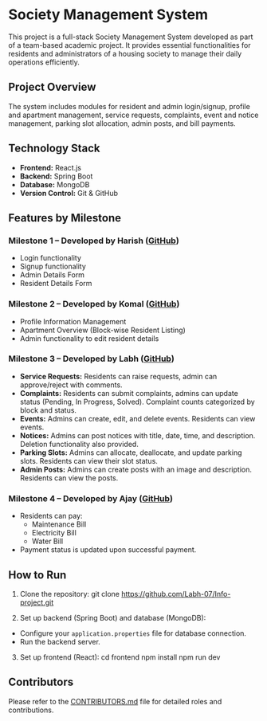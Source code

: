 # Society Management System

This project is a full-stack Society Management System developed as part of a team-based academic project. It provides essential functionalities for residents and administrators of a housing society to manage their daily operations efficiently.


## Project Overview

The system includes modules for resident and admin login/signup, profile and apartment management, service requests, complaints, event and notice management, parking slot allocation, admin posts, and bill payments.


## Technology Stack

- **Frontend:** React.js
- **Backend:** Spring Boot
- **Database:** MongoDB
- **Version Control:** Git & GitHub


## Features by Milestone

### Milestone 1 – Developed by Harish ([GitHub](https://github.com/harish-developer26))

- Login functionality
- Signup functionality
- Admin Details Form
- Resident Details Form

### Milestone 2 – Developed by Komal ([GitHub](https://github.com/komal-kokare12))

- Profile Information Management
- Apartment Overview (Block-wise Resident Listing)
- Admin functionality to edit resident details

### Milestone 3 – Developed by Labh ([GitHub](https://github.com/labh-07))

- **Service Requests:** Residents can raise requests, admin can approve/reject with comments.
- **Complaints:** Residents can submit complaints, admins can update status (Pending, In Progress, Solved). Complaint counts categorized by block and status.
- **Events:** Admins can create, edit, and delete events. Residents can view events.
- **Notices:** Admins can post notices with title, date, time, and description. Deletion functionality also provided.
- **Parking Slots:** Admins can allocate, deallocate, and update parking slots. Residents can view their slot status.
- **Admin Posts:** Admins can create posts with an image and description. Residents can view the posts.

### Milestone 4 – Developed by Ajay ([GitHub](https://github.com/Ajay00325))

- Residents can pay:
  - Maintenance Bill
  - Electricity Bill
  - Water Bill
- Payment status is updated upon successful payment.


## How to Run

1. Clone the repository:
git clone https://github.com/Labh-07/Info-project.git

2. Set up backend (Spring Boot) and database (MongoDB):
- Configure your `application.properties` file for database connection.
- Run the backend server.

3. Set up frontend (React):
cd frontend 
npm install 
npm run dev


## Contributors

Please refer to the [CONTRIBUTORS.md](./CONTRIBUTORS.md) file for detailed roles and contributions.
